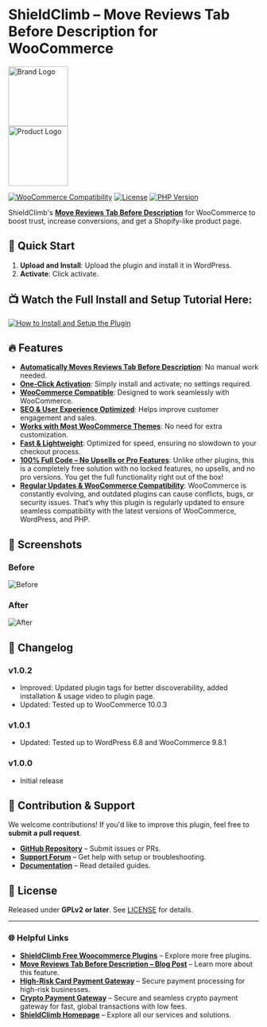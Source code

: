 # ShieldClimb – Move Reviews Tab Before Description for WooCommerce

<p align="left">
  <img src="https://shieldclimb.com/wp-content/uploads/2025/03/ShieldClimb-logo-with-name-500x200-1.png" alt="Brand Logo" width="120"><br>
  <img src="https://shieldclimb.com/wp-content/uploads/2025/03/shieldclimb-reviews-tab-before-description.png" alt="Product Logo" width="120">
</p>

[![WooCommerce Compatibility](https://img.shields.io/badge/WooCommerce-5.8+-blue)](https://woocommerce.com/)
[![License](https://img.shields.io/badge/License-GPLv2%2B-blue)](https://www.gnu.org/licenses/old-licenses/gpl-2.0.html)
[![PHP Version](https://img.shields.io/badge/PHP-7.2+-blue)](https://www.php.net/)

ShieldClimb's **[Move Reviews Tab Before Description](https://shieldclimb.com/free-woocommerce-plugins/reviews-tab-before-description/)** for WooCommerce to boost trust, increase conversions, and get a Shopify-like product page.


## 🚀 Quick Start

1. **Upload and Install**: Upload the plugin and install it in WordPress.
2. **Activate**: Click activate.

## 📺 Watch the Full Install and Setup Tutorial Here:

[![How to Install and Setup the Plugin](https://img.youtube.com/vi/MIYzWyHn7D4/0.jpg)](https://www.youtube.com/watch?v=MIYzWyHn7D4)

## 🔥 Features

- **[Automatically Moves Reviews Tab Before Description](https://shieldclimb.com/free-woocommerce-plugins/reviews-tab-before-description/)**: No manual work needed.
- **[One-Click Activation](https://shieldclimb.com/free-woocommerce-plugins/reviews-tab-before-description/)**: Simply install and activate; no settings required.
- **[WooCommerce Compatible](https://shieldclimb.com/free-woocommerce-plugins/reviews-tab-before-description/)**: Designed to work seamlessly with WooCommerce.
- **[SEO & User Experience Optimized](https://shieldclimb.com/free-woocommerce-plugins/reviews-tab-before-description/)**: Helps improve customer engagement and sales.
- **[Works with Most WooCommerce Themes](https://shieldclimb.com/free-woocommerce-plugins/reviews-tab-before-description/)**: No need for extra customization.
- **[Fast & Lightweight](https://shieldclimb.com/free-woocommerce-plugins/reviews-tab-before-description/)**: Optimized for speed, ensuring no slowdown to your checkout process.
- **[100% Full Code – No Upsells or Pro Features](https://shieldclimb.com/free-woocommerce-plugins/reviews-tab-before-description/)**: Unlike other plugins, this is a completely free solution with no locked features, no upsells, and no pro versions. You get the full functionality right out of the box!
- **[Regular Updates & WooCommerce Compatibility](https://shieldclimb.com/free-woocommerce-plugins/reviews-tab-before-description/)**: WooCommerce is constantly evolving, and outdated plugins can cause conflicts, bugs, or security issues. That’s why this plugin is regularly updated to ensure seamless compatibility with the latest versions of WooCommerce, WordPress, and PHP.

## 📸 Screenshots

### Before
![Before](https://shieldclimb.com/wp-content/uploads/2025/03/Screenshot-1-5.png)

### After
![After](https://shieldclimb.com/wp-content/uploads/2025/03/Screenshot-2-5.png)

## 📜 Changelog

### v1.0.2
- Improved: Updated plugin tags for better discoverability, added installation & usage video to plugin page.
- Updated: Tested up to WooCommerce 10.0.3

### v1.0.1
- Updated: Tested up to WordPress 6.8 and WooCommerce 9.8.1

### v1.0.0
- Initial release

## 🤝 Contribution & Support

We welcome contributions! If you'd like to improve this plugin, feel free to **submit a pull request**.

- **[GitHub Repository](https://github.com/shieldclimb/reviews-tab-before-description/)** – Submit issues or PRs.
- **[Support Forum](https://shieldclimb.com/contact-us/)** – Get help with setup or troubleshooting.
- **[Documentation](https://shieldclimb.com/free-woocommerce-plugins/reviews-tab-before-description/)** – Read detailed guides.

## 📜 License

Released under **GPLv2 or later**. See [LICENSE](https://www.gnu.org/licenses/old-licenses/gpl-2.0.html) for details.

---
### 🌐 Helpful Links
- **[ShieldClimb Free Woocommerce Plugins](https://shieldclimb.com/free-woocommerce-plugins/)** – Explore more free plugins.
- **[Move Reviews Tab Before Description – Blog Post](https://shieldclimb.com/blog/reviews-tab-before-description/)** – Learn more about this feature.
- **[High-Risk Card Payment Gateway](https://shieldclimb.com/high-risk-card-payment-gateway/)** – Secure payment processing for high-risk businesses.
- **[Crypto Payment Gateway](https://shieldclimb.com/crypto-payment-gateway/)** – Secure and seamless crypto payment gateway for fast, global transactions with low fees. 
- **[ShieldClimb Homepage](https://shieldclimb.com/)** – Explore all our services and solutions.